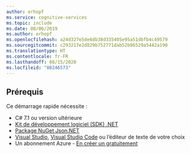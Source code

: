 ```yaml
---
author: erhopf
ms.service: cognitive-services
ms.topic: include
ms.date: 08/06/2019
ms.author: erhopf
ms.openlocfilehash: a24d327e5de6db38d335405e95a51dbfb4c49579
ms.sourcegitcommit: c293217e2d829b752771dab52b96529a5442a190
ms.translationtype: HT
ms.contentlocale: fr-FR
ms.lasthandoff: 08/15/2020
ms.locfileid: "88246573"
---
```

## <a name="prerequisites"></a>Prérequis

Ce démarrage rapide nécessite :

* C# 7.1 ou version ultérieure
* [Kit de développement logiciel (SDK) .NET](https://www.microsoft.com/net/learn/dotnet/hello-world-tutorial)
* [Package NuGet Json.NET](https://www.nuget.org/packages/Newtonsoft.Json/)
* [Visual Studio](https://visualstudio.microsoft.com/downloads/), [Visual Studio Code](https://code.visualstudio.com/download) ou l’éditeur de texte de votre choix
* Un abonnement Azure - [En créer un gratuitement](https://azure.microsoft.com/free/cognitive-services)
